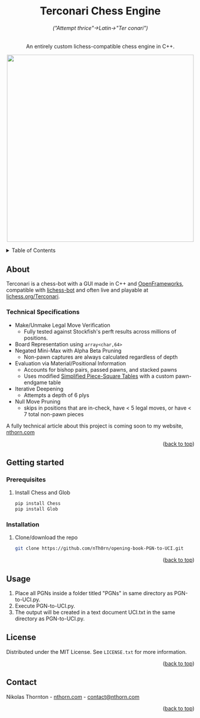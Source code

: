 
<a id="readme-top"></a>
<div align="center">
<h1 align="center">Terconari Chess Engine<h6>("Attempt thrice"->Latin->"Ter conari")</h6></h1>

  <p align="center">
    An entirely custom lichess-compatible chess engine in C++.
  </p>

  <p align="center">
<img src="https://nthorn.com/images/chess-engine/example-game.gif" width="500">
</p>
</div>

<details>
  <summary>Table of Contents</summary>
  <ol>
    <li>
      <a href="#about">About</a>
     <ul>
        <li><a href="#technical-specifications">Technical Specs</a></li>
      </ul>
    </li>
    <li>
      <a href="#getting-started">Getting started</a>
      <ul>
        <li><a href="#prerequisites">Prerequisites</a></li>
      </ul>
      <ul>
        <li><a href="#installation">Installation</a></li>
      </ul>
    </li>
    <li><a href="#usage">Usage</a></li>
    <li><a href="#license">License</a></li>
    <li><a href="#contact">Contact</a></li>
  </ol>
</details>



<!-- ABOUT -->
## About

Terconari is a chess-bot with a GUI made in C++ and [OpenFrameworks](https://openframeworks.cc/), compatible with [lichess-bot](https://github.com/lichess-bot-devs/lichess-bot) and often live and playable at [lichess.org/Terconari](https://lichess.org/@/Terconari).

### Technical Specifications
 * Make/Unmake Legal Move Verification
   - Fully tested against Stockfish's perft results across millions of positions.
 * Board Representation using `array<char,64>`
 * Negated Mini-Max with Alpha Beta Pruning
   - Non-pawn captures are always calculated regardless of depth
 * Evaluation via Material/Positional Information
   - Accounts for bishop pairs, passed pawns, and stacked pawns
   - Uses modified [Simplified Piece-Square Tables](https://www.chessprogramming.org/Piece-Square_Tables) with a custom pawn-endgame table
 * Iterative Deepening
   - Attempts a depth of 6 plys
 * Null Move Pruning
   - skips in positions that are in-check, have < 5 legal moves, or have < 7 total non-pawn pieces

A fully technical article about this project is coming soon to my website, [nthorn.com](https://nthorn.com)

<p align="right">(<a href="#readme-top">back to top</a>)</p>

<!-- INSTALLATION -->
## Getting started

### Prerequisites

1. Install Chess and Glob
   ```sh
   pip install Chess
   pip install Glob
   ```

### Installation

1. Clone/download the repo
   ```sh
   git clone https://github.com/nTh0rn/opening-book-PGN-to-UCI.git
   ```

<p align="right">(<a href="#readme-top">back to top</a>)</p>

<!-- USAGE -->
## Usage
1. Place all PGNs inside a folder titled "PGNs" in same directory as PGN-to-UCI.py.
2. Execute PGN-to-UCI.py.
3. The output will be created in a text document UCI.txt in the same directory as PGN-to-UCI.py.

<!-- LICENSE -->
## License

Distributed under the MIT License. See `LICENSE.txt` for more information.

<p align="right">(<a href="#readme-top">back to top</a>)</p>

<!-- CONTACT -->
## Contact

Nikolas Thornton - [nthorn.com](https://nthorn.com) - contact@nthorn.com

<p align="right">(<a href="#readme-top">back to top</a>)</p>

